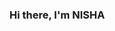 ### Hi there, I'm NISHA

<!--
**Nishakalkanda/Nishakalkanda** is a ✨ _special_ ✨ repository because its `README.md` (this file) appears on your GitHub profile.

Here are some ideas to get you started:

B.E in Computer Science & Engineering | Chandigarh University, 2019-2023
Holding a good command over programming languages , web technologies and working on real world problems . 
Willing to face challenges and works to increase my knowledge and experience in the particular field of study.

TOOLS AND TECHNOLOGY
![images](https://user-images.githubusercontent.com/99969179/158125137-8192ef91-0d24-478c-bd43-ce81eab1fe96.jpeG

![what-is-core-java](https://user-images.githubusercontent.com/99969179/158125364-d9a7cc4d-5bce-40cd-ac7b-ca7e7e103c09.png)
